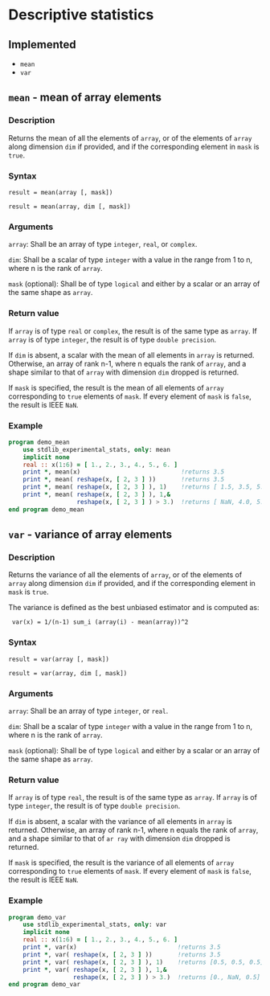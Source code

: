 # Descriptive statistics

## Implemented

 * `mean`
 * `var`

## `mean` - mean of array elements

### Description

Returns the mean of all the elements of `array`, or of the elements of `array` along dimension `dim` if provided, and if the corresponding element in `mask` is `true`.

### Syntax

`result = mean(array [, mask])`

`result = mean(array, dim [, mask])`

### Arguments

`array`: Shall be an array of type `integer`, `real`, or `complex`.

`dim`: Shall be a scalar of type `integer` with a value in the range from 1 to n, where n is the rank of `array`.

`mask` (optional): Shall be of type `logical` and either by a scalar or an array of the same shape as `array`.

### Return value

If `array` is of type `real` or `complex`, the result is of the same type as `array`.
If `array` is of type `integer`, the result is of type `double precision`.

If `dim` is absent, a scalar with the mean of all elements in `array` is returned. Otherwise, an array of rank n-1, where n equals the rank of `array`, and a shape similar to that of `array` with dimension `dim` dropped is returned.

If `mask` is specified, the result is the mean of all elements of `array` corresponding to `true` elements of `mask`. If every element of `mask` is `false`, the result is IEEE `NaN`.

### Example

```fortran
program demo_mean
    use stdlib_experimental_stats, only: mean
    implicit none
    real :: x(1:6) = [ 1., 2., 3., 4., 5., 6. ]
    print *, mean(x)                            !returns 3.5
    print *, mean( reshape(x, [ 2, 3 ] ))       !returns 3.5
    print *, mean( reshape(x, [ 2, 3 ] ), 1)    !returns [ 1.5, 3.5, 5.5 ]
    print *, mean( reshape(x, [ 2, 3 ] ), 1,&
                   reshape(x, [ 2, 3 ] ) > 3.)  !returns [ NaN, 4.0, 5.5 ]
end program demo_mean
```

## `var` - variance of array elements

### Description

Returns the variance of all the elements of `array`, or of the elements of `array` along dimension `dim` if provided, and if the corresponding element in `mask` is `true`.

The variance is defined as the best unbiased estimator and is computed as:

```
 var(x) = 1/(n-1) sum_i (array(i) - mean(array))^2
```

### Syntax

`result = var(array [, mask])`

`result = var(array, dim [, mask])`

### Arguments

`array`: Shall be an array of type `integer`, or `real`.

`dim`: Shall be a scalar of type `integer` with a value in the range from 1 to n, where n is the rank of `array`.

`mask` (optional): Shall be of type `logical` and either by a scalar or an array of the same shape as `array`.

### Return value

If `array` is of type `real`, the result is of the same type as `array`.
If `array` is of type `integer`, the result is of type `double precision`.

If `dim` is absent, a scalar with the variance of all elements in `array` is returned. Otherwise, an array of rank n-1, where n equals the rank of `array`, and a shape similar to that of `ar
ray` with dimension `dim` dropped is returned.

If `mask` is specified, the result is the variance of all elements of `array` corresponding to `true` elements of `mask`. If every element of `mask` is `false`, the result is IEEE `NaN`.

### Example

```fortran
program demo_var
    use stdlib_experimental_stats, only: var
    implicit none
    real :: x(1:6) = [ 1., 2., 3., 4., 5., 6. ]
    print *, var(x)                            !returns 3.5
    print *, var( reshape(x, [ 2, 3 ] ))       !returns 3.5
    print *, var( reshape(x, [ 2, 3 ] ), 1)    !returns [0.5, 0.5, 0.5]
    print *, var( reshape(x, [ 2, 3 ] ), 1,&
                  reshape(x, [ 2, 3 ] ) > 3.)  !returns [0., NaN, 0.5]
end program demo_var
```

